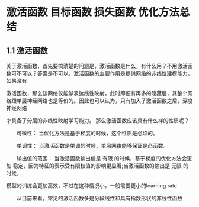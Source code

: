 # 激活函数 目标函数 损失函数 优化方法总结
## 1.1 激活函数
关于激活函数，首先要搞清楚的问题是，激活函数是什么，有什么用？不用激活函数可不可以？答案是不可以。激活函数的主要作用是提供网络的非线性建模能力。如果没有

激活函数，那么该网络仅能够表达线性映射，此时即便有再多的隐藏层，其整个网络跟单层神经网络也是等价的。因此也可以认为，只有加入了激活函数之后，深度神经网络

才具备了分层的非线性映射学习能力。 那么激活函数应该具有什么样的性质呢？


　　可微性： 当优化方法是基于梯度的时候，这个性质是必须的。 
  
  
　　单调性： 当激活函数是单调的时候，单层网络能够保证是凸函数。 
  
  
　　输出值的范围： 当激活函数输出值是 有限 的时候，基于梯度的优化方法会更加 稳定，因为特征的表示受有限权值的影响更显著;当激活函数的输出是 无限 的时候，
  
  
  模型的训练会更加高效，不过在这种情况小，一般需要更小的learning rate
  
  
　　从目前来看，常见的激活函数多是分段线性和具有指数形状的非线性函数
  
  



